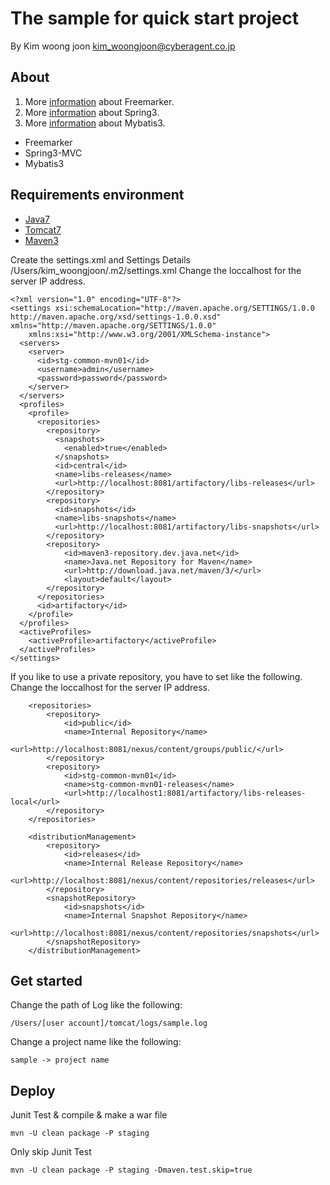 # The sample for quick start project

By Kim woong joon
kim_woongjoon@cyberagent.co.jp

## About

1. More [information](http://freemarker.org/) about Freemarker.
2. More [information](http://projects.spring.io/spring-framework/) about Spring3.
3. More [information](http://blog.mybatis.org/) about Mybatis3.

* Freemarker
* Spring3-MVC
* Mybatis3

## Requirements environment 

* [Java7](http://www.oracle.com/technetwork/java/javase/downloads/index.html)
* [Tomcat7](http://tomcat.apache.org/download-70.cgi)
* [Maven3](http://maven.apache.org/docs/3.2.2/release-notes.html)

Create the settings.xml and Settings Details
/Users/kim_woongjoon/.m2/settings.xml
Change the loccalhost for the server IP address.
```
<?xml version="1.0" encoding="UTF-8"?>
<settings xsi:schemaLocation="http://maven.apache.org/SETTINGS/1.0.0 http://maven.apache.org/xsd/settings-1.0.0.xsd" xmlns="http://maven.apache.org/SETTINGS/1.0.0"
    xmlns:xsi="http://www.w3.org/2001/XMLSchema-instance">
  <servers>
    <server>
      <id>stg-common-mvn01</id>
      <username>admin</username>
      <password>password</password>
    </server>
  </servers>
  <profiles>
    <profile>
      <repositories>
        <repository>
          <snapshots>
            <enabled>true</enabled>
          </snapshots>
          <id>central</id>
          <name>libs-releases</name>
          <url>http://localhost:8081/artifactory/libs-releases</url>
        </repository>
        <repository>
          <id>snapshots</id>
          <name>libs-snapshots</name>
          <url>http://localhost:8081/artifactory/libs-snapshots</url>
        </repository>
        <repository>
            <id>maven3-repository.dev.java.net</id>
            <name>Java.net Repository for Maven</name>
            <url>http://download.java.net/maven/3/</url>
            <layout>default</layout>
        </repository>
      </repositories>
      <id>artifactory</id>
    </profile>
  </profiles>
  <activeProfiles>
    <activeProfile>artifactory</activeProfile>
  </activeProfiles>
</settings>
```

If you like to use a private repository, you have to set like the following. 
Change the loccalhost for the server IP address.
```
	<repositories>
		<repository>
			<id>public</id>
			<name>Internal Repository</name>
			<url>http://localhost:8081/nexus/content/groups/public/</url>
		</repository>
		<repository>
			<id>stg-common-mvn01</id>
			<name>stg-common-mvn01-releases</name>
			<url>http://localhost1:8081/artifactory/libs-releases-local</url>
		</repository>
	</repositories>

 	<distributionManagement>
		<repository>
			<id>releases</id>
			<name>Internal Release Repository</name>
			<url>http://localhost:8081/nexus/content/repositories/releases</url>
		</repository>
		<snapshotRepository>
			<id>snapshots</id>
			<name>Internal Snapshot Repository</name>
			<url>http://localhost:8081/nexus/content/repositories/snapshots</url>
		</snapshotRepository>
	</distributionManagement>
```

## Get started

Change the path of Log like the following:
```
/Users/[user account]/tomcat/logs/sample.log
```
Change a project name like the following:
```
sample -> project name
```

## Deploy
Junit Test & compile & make a war file
```
mvn -U clean package -P staging
```
Only skip Junit Test
```
mvn -U clean package -P staging -Dmaven.test.skip=true
```
